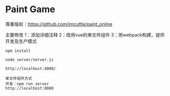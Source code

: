 # Paint Game #

尊重版权：https://github.com/imcuttle/paint_online

主要修改
1：添加详细注释
2：改用vue的单文件组件
3：用webpack构建，提供开发及生产模式

    npm install

    node server/server.js

    http://localhost:4000/

    单文件组件方式
    开发：npm run server
    http://localhost:8080